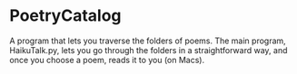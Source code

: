 # PoetryCatalog
A program that lets you traverse the folders of poems. The main program, HaikuTalk.py, lets you go through the folders in a straightforward way, and once you choose a poem, reads it to you (on Macs).

